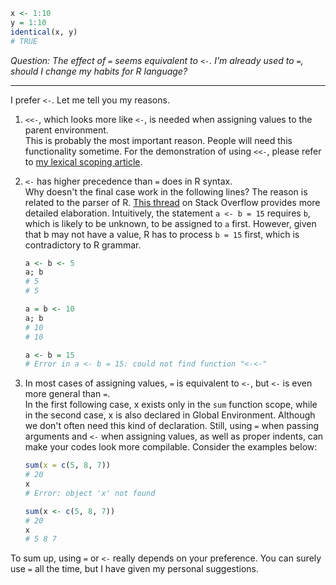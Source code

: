 ```r
x <- 1:10
y = 1:10
identical(x, y)
# TRUE
```
_Question: The effect of `=` seems equivalent to `<-`. I'm already used to `=`, should I change my habits for R language?_

---

I prefer `<-`. Let me tell you my reasons.

1. `<<-`, which looks more like `<-`, is needed when assigning values to the parent environment.<br>
This is probably the most important reason. People will need this functionality sometime. For the demonstration of using `<<-`, please refer to [my lexical scoping article](lexical-scoping.md).

2. `<-` has higher precedence than `=` does in R syntax.<br>
Why doesn't the final case work in the following lines? The reason is related to the parser of R. [This thread](http://stackoverflow.com/questions/1741820/assignment-operators-in-r-and) on Stack Overflow provides more detailed elaboration. Intuitively, the statement `a <- b = 15` requires `b`, which is likely to be unknown, to be assigned to `a` first. However, given that b may not have a value, R has to process `b = 15` first, which is contradictory to R grammar.

    ```r
    a <- b <- 5
    a; b
    # 5
    # 5
    
    a = b <- 10
    a; b
    # 10
    # 10
    
    a <- b = 15
    # Error in a <- b = 15: could not find function "<-<-"
    ```

3. In most cases of assigning values, `=` is equivalent to `<-`, but `<-` is even more general than `=`.<br>
In the first following case, x exists only in the `sum` function scope, while in the second case, x is also declared in Global Environment. Although we don't often need this kind of declaration. Still, using `=` when passing arguments and `<-` when assigning values, as well as proper indents, can make your codes look more compilable. Consider the examples below:

    ```r
    sum(x = c(5, 8, 7))
    # 20
    x
    # Error: object 'x' not found
    
    sum(x <- c(5, 8, 7))
    # 20
    x
    # 5 8 7
    ```

To sum up, using `=` or `<-` really depends on your preference. You can surely use `=` all the time, but I have given my personal suggestions.
